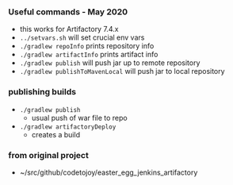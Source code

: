 
### Useful commands - May 2020 

* this works for Artifactory 7.4.x
* `../setvars.sh` will set crucial env vars
* `./gradlew repoInfo` prints repository info
* `./gradlew artifactInfo` prints artifact info
* `./gradlew publish` will push jar up to remote repository
* `./gradlew publishToMavenLocal` will push jar to local repository

### publishing builds

* `./gradlew publish`
    - usual push of war file to repo 
* `./gradlew artifactoryDeploy`
    - creates a build  

### from original project 

* ~/src/github/codetojoy/easter_egg_jenkins_artifactory

